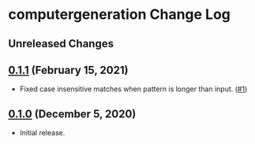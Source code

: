# computergeneration Change Log

## Unreleased Changes

## [0.1.1][0.1.1] (February 15, 2021)
- Fixed case insensitive matches when pattern is longer than input. ([#1][issue-1])

[0.1.1]: https://github.com/LPGhatguy/computergeneration/releases/tag/v0.1.1
[issue-1]: https://github.com/LPGhatguy/computergeneration/issues/1

## [0.1.0][0.1.0] (December 5, 2020)
- Initial release.

[0.1.0]: https://github.com/LPGhatguy/computergeneration/releases/tag/v0.1.0
